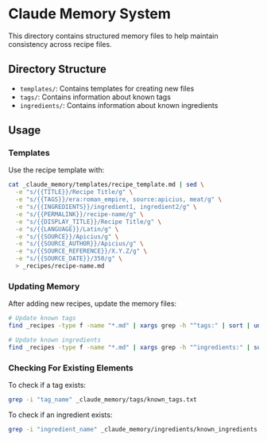 # Claude Memory System

This directory contains structured memory files to help maintain consistency across recipe files.

## Directory Structure

- `templates/`: Contains templates for creating new files
- `tags/`: Contains information about known tags
- `ingredients/`: Contains information about known ingredients

## Usage

### Templates

Use the recipe template with:
```bash
cat _claude_memory/templates/recipe_template.md | sed \
  -e "s/{{TITLE}}/Recipe Title/g" \
  -e "s/{{TAGS}}/era:roman_empire, source:apicius, meat/g" \
  -e "s/{{INGREDIENTS}}/ingredient1, ingredient2/g" \
  -e "s/{{PERMALINK}}/recipe-name/g" \
  -e "s/{{DISPLAY_TITLE}}/Recipe Title/g" \
  -e "s/{{LANGUAGE}}/Latin/g" \
  -e "s/{{SOURCE}}/Apicius/g" \
  -e "s/{{SOURCE_AUTHOR}}/Apicius/g" \
  -e "s/{{SOURCE_REFERENCE}}/X.Y.Z/g" \
  -e "s/{{SOURCE_DATE}}/350/g" \
  > _recipes/recipe-name.md
```

### Updating Memory

After adding new recipes, update the memory files:

```bash
# Update known tags
find _recipes -type f -name "*.md" | xargs grep -h "^tags:" | sort | uniq > _claude_memory/tags/known_tags.txt

# Update known ingredients
find _recipes -type f -name "*.md" | xargs grep -h "^ingredients:" | sort | uniq > _claude_memory/ingredients/known_ingredients.txt
```

### Checking For Existing Elements

To check if a tag exists:
```bash
grep -i "tag_name" _claude_memory/tags/known_tags.txt
```

To check if an ingredient exists:
```bash
grep -i "ingredient_name" _claude_memory/ingredients/known_ingredients.txt
```